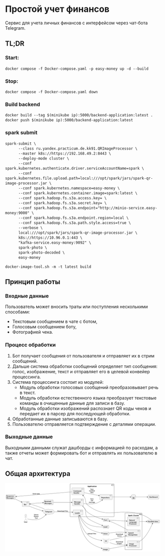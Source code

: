 # Простой учет финансов

Сервис для учета личных финансов с интерфейсом через чат-бота Telegram.

## TL;DR

### Start:

```shell
docker compose -f Docker-compose.yaml -p easy-money up -d --build
```

### Stop:

```shell
docker compose -f Docker-compose.yaml down
```

### Build backend
```shell
docker build --tag $(minikube ip):5000/backend-application:latest .
docker push $(minikube ip):5000/backend-application:latest
```

### spark submit

```shell
spark-submit \
      --class ru.yandex.practicum.de.kk91.QRImageProcessor \
      --master k8s://https://192.168.49.2:8443 \
      --deploy-mode cluster \
      --conf spark.kubernetes.authenticate.driver.serviceAccountName=spark \
      --conf spark.kubernetes.file.upload.path=local:///opt/spark/jars/spark-qr-image-processor.jar \
      --conf spark.kubernetes.namespace=easy-money \
      --conf spark.kubernetes.container.image=spark:latest \
      --conf spark.hadoop.fs.s3a.access.key= \
      --conf spark.hadoop.fs.s3a.secret.key= \
      --conf spark.hadoop.fs.s3a.endpoint="http://minio-service.easy-money:9000" \
      --conf spark.hadoop.fs.s3a.endpoint.region=local \
      --conf spark.hadoop.fs.s3a.path.style.access=true \
      --verbose \
      local:///opt/spark/jars/spark-qr-image-processor.jar \
      k8s://https://10.96.0.1:443 \
      "kafka-service.easy-money:9092" \
      spark-photo \
      spark-photo-decoded \
      easy-money
```

```shell
docker-image-tool.sh -m -t latest build
```

## Принцип работы

### Входные данные

Пользователь может вносить траты или поступления несколькими способами:

- Текстовым сообщением в чате с ботом,
- Голосовым сообщением боту,
- Фотографией чека.

### Процесс обработки

1. Бот получает сообщения от пользователя и отправляет их в стрим сообщений.
2. Дальше система обработки сообщений определяет тип сообщения: голос, изображение, текст и отправляет его в целевой
   конвейер процессинга.
3. Система процессинга состоит из модулей:
    - Модуль обработки голосовых сообщений преобразовывает речь в текст.
    - Модуль обработки естественного языка преобразует текстовые команды в очищенные данные для записи в базу.
    - Модуль обработки изображений распознает QR коды чеков и передает их в парсер для последующей обработки.
4. Обработанные данные записываются в базу.
5. Пользователю отправляется подтверждение с деталями операции.

### Выходные данные

Выходными данными служат дашборды с информацией по расходам, а также отчеты может формировать бот и отправлять их
пользователю в чат.

## Общая архитектура

![architecture.png](architecture.png)